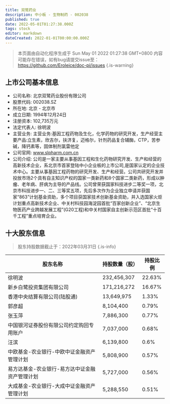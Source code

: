 ```yaml
---
title: 双鹭药业
description: 中小板 - 生物制药 - 002038
published: true
date: 2022-05-01T01:27:38.000Z
tags: stock
editor: markdown
dateCreated: 2022-01-01T00:00:00.000Z
---
```


> 本页面由自动化程序生成于 Sun May 01 2022 01:27:38 GMT+0800
> 内容可能存在错误，如有bug请提交issue至：https://github.com/Eroleice/doc-pi/issues
{.is-warning}

## 上市公司基本信息
- 公司名称: 北京双鹭药业股份有限公司
- 股票代码: 002038.SZ
- 所在地: 北京 - 北京市
- 成立日期: 1994年12月24日
- 注册资本: 102,735万元
- 法定代表人: 徐明波
- 主营业务: 主营业务:基因工程药物及生化，化学药物的研究开发，生产经营主要产品:立生素，欣吉尔，扶济复，迈格尔，针剂药品复合辅酶，CTP，苦参碱，降钙素等，固体制剂氯雷他定
- 公司官网: www.slpharm.com.cn
- 公司介绍: 公司是一家主要从事基因工程和生化药物研究开发、生产和经营的高新技术企业，系北京市首家登陆中小企业板的上市公司,是国家认定的企业技术中心。主要从事基因工程药物的研究开发、生产和经营。公司共研究开发并投放市场2个具有自主知识产权的国家一类新药和8个国家二类新药，形成以肿瘤、老年病、肝病为主导的产品线。公司曾荣获国家科技进步二等奖一项，北京市科技进步一、二、三等奖五项，先后多次作为企业独立申请并获国家“863”计划基金资助，多个项目获国家技术创新基金资助，并入选国家火炬计划重点高新技术企业、中关村科技园海淀园首批“百家创新企业”、“北京生物医药产业跨越发展工程”(G20工程)和中关村国家自主创新示范区首批“十百千工程”重点培育企业。


## 十大股东信息
> 股东持股数据截止于：2022年03月31日
{.is-info}

| 股东名称 | 持股数量（股） | 持股比例 |
| --- | --- | --- |
| 徐明波 | 232,456,307 | 22.63% |
| 新乡白鹭投资集团有限公司 | 171,216,272 | 16.67% |
| 香港中央结算有限公司(陆股通) | 13,649,975 | 1.33% |
| 郭彦超 | 8,104,400 | 0.79% |
| 张玉萍 | 7,886,300 | 0.77% |
| 中国银河证券股份有限公司约定购回专用账户 | 7,037,000 | 0.68% |
| 汪滨 | 6,139,800 | 0.6% |
| 中欧基金-农业银行-中欧中证金融资产管理计划 | 5,808,900 | 0.57% |
| 易方达基金-农业银行-易方达中证金融资产管理计划 | 5,727,000 | 0.56% |
| 大成基金-农业银行-大成中证金融资产管理计划 | 5,288,550 | 0.51% |




